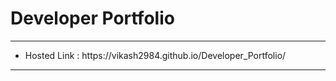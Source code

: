 # Developer Portfolio
<hr>
<ul>
  <li>
    Hosted Link : https://vikash2984.github.io/Developer_Portfolio/
  </li>
</ul>
<hr>
